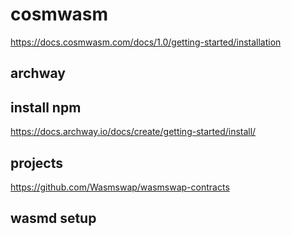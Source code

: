 # cosmwasm
https://docs.cosmwasm.com/docs/1.0/getting-started/installation


## archway
## install npm 
https://docs.archway.io/docs/create/getting-started/install/

## projects 
https://github.com/Wasmswap/wasmswap-contracts


## wasmd setup